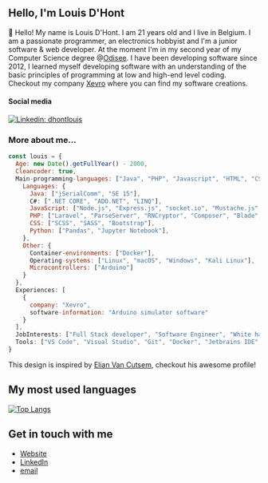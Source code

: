 <h2>Hello, I'm Louis D'Hont</h2>
<p>👋</span>&nbsp;Hello! My name is Louis D'Hont. I am 21 years old and I live in Belgium. I am a passionate programmer, an electronics hobbyist and I'm a junior software & web developer. At the moment I'm in my second year of my Computer Science degree @<a href="https://www.odisee.be/en" target="_blank">Odisee</a>. I have been developing software since 2012, I learned myself developing software with an understanding of the basic principles of programming at low and high-end level coding. Checkout my company <a href="https://www.xevro.be" target="_blank">Xevro</a> where you can find my software creations.

<h4>Social media</h4>

[![Linkedin: dhontlouis](https://img.shields.io/badge/-LouisDHont-blue?style=flat-square&logo=Linkedin&logoColor=white&link=https://www.linkedin.com/in/dhontlouis/)](https://www.linkedin.com/in/dhontlouis/)

<h3>More about me...</h3>

```javascript
const louis = {
  Age: new Date().getFullYear() - 2000,
  Cleancoder: true,
  Main-programming-languages: ["Java", "PHP", "Javascript", "HTML", "CSS"],
    Languages: {
      Java: ["jSerialComm", "SE 15"],
      C#: [".NET CORE", "ADO.NET", "LINQ"],
      JavaScript: ["Node.js", "Express.js", "socket.io", "Mustache.js", "React Native"],
      PHP: ["Laravel", "ParseServer", "RNCryptor", "Composer", "Blade", "Twig"],
      CSS: ["SCSS", "SASS", "Bootstrap"],
      Python: ["Pandas", "Jupyter Notebook"],
    },
    Other: {
      Container-environments: ["Docker"],
      Operating-systems: ["Linux", "macOS", "Windows", "Kali Linux"],
      Microcontrollers: ["Arduino"]
    }
  },
  Experiences: [
    {
      company: "Xevro",
      software-information: "Arduino simulator software"
    }
  ],
  JobInterests: ["Full Stack developer", "Software Engineer", "White hat hacker"],
  Tools: ["VS Code", "Visual Studio", "Git", "Docker", "Jetbrains IDE", "Postman", "Netbeans"],
}
```

This design is inspired by <a href="https://github.com/ElianVanCutsem" target="_blank">Elian Van Cutsem</a>, checkout his awesome profile!

<h2>My most used languages</h2>

[![Top Langs](https://github-readme-stats.vercel.app/api/top-langs/?username=xevro&layout=compact)](https://github.com/anuraghazra/github-readme-stats)

## Get in touch with me

- [Website](<https://www.xevro.be>)
- [LinkedIn](<https://www.linkedin.com/in/dhontlouis/>)
- [email](<mailto:louis.dhont@xevro.be>)
